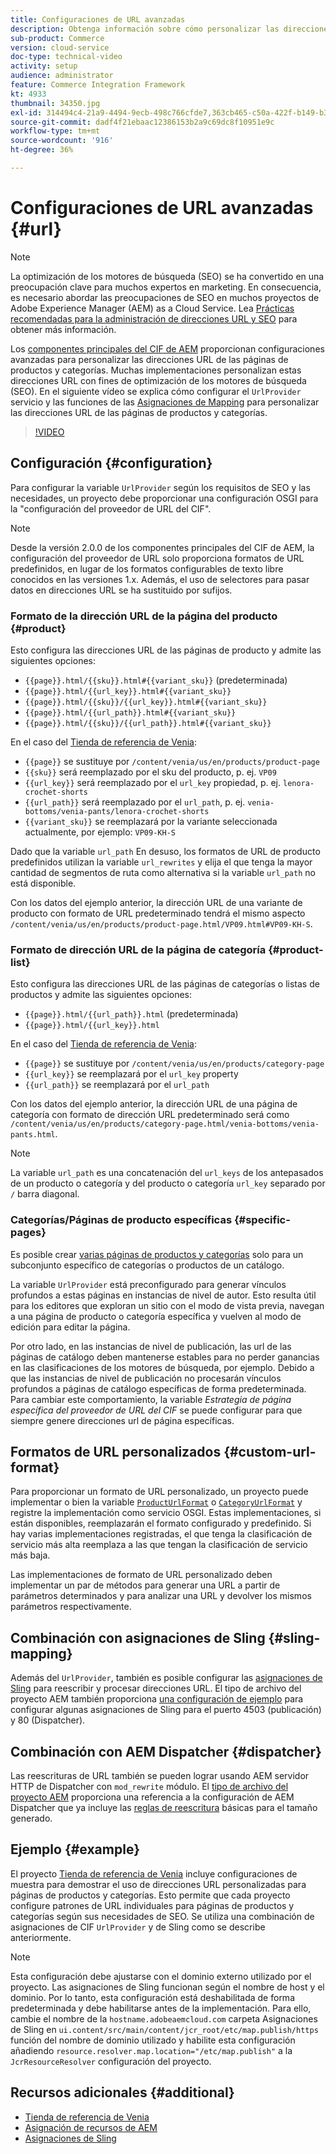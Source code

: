 ```yaml
---
title: Configuraciones de URL avanzadas
description: Obtenga información sobre cómo personalizar las direcciones URL para páginas de productos y categorías. Esto permite que las implementaciones optimicen las direcciones URL de los motores de búsqueda y promuevan la detección.
sub-product: Commerce
version: cloud-service
doc-type: technical-video
activity: setup
audience: administrator
feature: Commerce Integration Framework
kt: 4933
thumbnail: 34350.jpg
exl-id: 314494c4-21a9-4494-9ecb-498c766cfde7,363cb465-c50a-422f-b149-b3f41c2ebc0f
source-git-commit: dadf4f21ebaac12386153b2a9c69dc8f10951e9c
workflow-type: tm+mt
source-wordcount: '916'
ht-degree: 36%

---
```


# Configuraciones de URL avanzadas {#url}

>[!NOTE]
>
> La optimización de los motores de búsqueda (SEO) se ha convertido en una preocupación clave para muchos expertos en marketing. En consecuencia, es necesario abordar las preocupaciones de SEO en muchos proyectos de Adobe Experience Manager (AEM) as a Cloud Service. Lea [Prácticas recomendadas para la administración de direcciones URL y SEO](https://experienceleague.adobe.com/docs/experience-manager-cloud-service/overview/seo-and-url-management.html) para obtener más información.

Los [componentes principales del CIF de AEM](https://github.com/adobe/aem-core-cif-components) proporcionan configuraciones avanzadas para personalizar las direcciones URL de las páginas de productos y categorías. Muchas implementaciones personalizan estas direcciones URL con fines de optimización de los motores de búsqueda (SEO). En el siguiente vídeo se explica cómo configurar el `UrlProvider` servicio y las funciones de las [Asignaciones de Mapping](https://sling.apache.org/documentation/the-sling-engine/mappings-for-resource-resolution.html) para personalizar las direcciones URL de las páginas de productos y categorías.

>[!VIDEO](https://video.tv.adobe.com/v/34350/?quality=12)

## Configuración {#configuration}

Para configurar la variable `UrlProvider` según los requisitos de SEO y las necesidades, un proyecto debe proporcionar una configuración OSGI para la &quot;configuración del proveedor de URL del CIF&quot;.

>[!NOTE]
>
> Desde la versión 2.0.0 de los componentes principales del CIF de AEM, la configuración del proveedor de URL solo proporciona formatos de URL predefinidos, en lugar de los formatos configurables de texto libre conocidos en las versiones 1.x. Además, el uso de selectores para pasar datos en direcciones URL se ha sustituido por sufijos.

### Formato de la dirección URL de la página del producto {#product}

Esto configura las direcciones URL de las páginas de producto y admite las siguientes opciones:

* `{{page}}.html/{{sku}}.html#{{variant_sku}}` (predeterminada)
* `{{page}}.html/{{url_key}}.html#{{variant_sku}}`
* `{{page}}.html/{{sku}}/{{url_key}}.html#{{variant_sku}}`
* `{{page}}.html/{{url_path}}.html#{{variant_sku}}`
* `{{page}}.html/{{sku}}/{{url_path}}.html#{{variant_sku}}`

En el caso del [Tienda de referencia de Venia](https://github.com/adobe/aem-cif-guides-venia):

* `{{page}}` se sustituye por `/content/venia/us/en/products/product-page`
* `{{sku}}` será reemplazado por el sku del producto, p. ej. `VP09`
* `{{url_key}}` será reemplazado por el `url_key` propiedad, p. ej. `lenora-crochet-shorts`
* `{{url_path}}` será reemplazado por el `url_path`, p. ej. `venia-bottoms/venia-pants/lenora-crochet-shorts`
* `{{variant_sku}}` se reemplazará por la variante seleccionada actualmente, por ejemplo: `VP09-KH-S`

Dado que la variable `url_path` En desuso, los formatos de URL de producto predefinidos utilizan la variable `url_rewrites` y elija el que tenga la mayor cantidad de segmentos de ruta como alternativa si la variable `url_path` no está disponible.

Con los datos del ejemplo anterior, la dirección URL de una variante de producto con formato de URL predeterminado tendrá el mismo aspecto `/content/venia/us/en/products/product-page.html/VP09.html#VP09-KH-S`.

### Formato de dirección URL de la página de categoría {#product-list}

Esto configura las direcciones URL de las páginas de categorías o listas de productos y admite las siguientes opciones:

* `{{page}}.html/{{url_path}}.html` (predeterminada)
* `{{page}}.html/{{url_key}}.html`

En el caso del [Tienda de referencia de Venia](https://github.com/adobe/aem-cif-guides-venia):

* `{{page}}` se sustituye por `/content/venia/us/en/products/category-page`
* `{{url_key}}` se reemplazará por el `url_key` property
* `{{url_path}}` se reemplazará por el `url_path`

Con los datos del ejemplo anterior, la dirección URL de una página de categoría con formato de dirección URL predeterminado será como `/content/venia/us/en/products/category-page.html/venia-bottoms/venia-pants.html`.

>[!NOTE]
> 
> La variable `url_path` es una concatenación del `url_keys` de los antepasados de un producto o categoría y del producto o categoría `url_key` separado por `/` barra diagonal.

### Categorías/Páginas de producto específicas {#specific-pages}

Es posible crear [varias páginas de productos y categorías](../authoring/multi-template-usage.md) solo para un subconjunto específico de categorías o productos de un catálogo.

La variable `UrlProvider` está preconfigurado para generar vínculos profundos a estas páginas en instancias de nivel de autor. Esto resulta útil para los editores que exploran un sitio con el modo de vista previa, navegan a una página de producto o categoría específica y vuelven al modo de edición para editar la página.

Por otro lado, en las instancias de nivel de publicación, las url de las páginas de catálogo deben mantenerse estables para no perder ganancias en las clasificaciones de los motores de búsqueda, por ejemplo. Debido a que las instancias de nivel de publicación no procesarán vínculos profundos a páginas de catálogo específicas de forma predeterminada. Para cambiar este comportamiento, la variable _Estrategia de página específica del proveedor de URL del CIF_ se puede configurar para que siempre genere direcciones url de página específicas.

## Formatos de URL personalizados {#custom-url-format}

Para proporcionar un formato de URL personalizado, un proyecto puede implementar o bien la variable [`ProductUrlFormat`](https://javadoc.io/doc/com.adobe.commerce.cif/core-cif-components-core/latest/com/adobe/cq/commerce/core/components/services/urls/ProductUrlFormat.html) o [`CategoryUrlFormat`](https://javadoc.io/doc/com.adobe.commerce.cif/core-cif-components-core/latest/com/adobe/cq/commerce/core/components/services/urls/CategoryUrlFormat.html) y registre la implementación como servicio OSGI. Estas implementaciones, si están disponibles, reemplazarán el formato configurado y predefinido. Si hay varias implementaciones registradas, el que tenga la clasificación de servicio más alta reemplaza a las que tengan la clasificación de servicio más baja.

Las implementaciones de formato de URL personalizado deben implementar un par de métodos para generar una URL a partir de parámetros determinados y para analizar una URL y devolver los mismos parámetros respectivamente.

## Combinación con asignaciones de Sling {#sling-mapping}

Además del `UrlProvider`, también es posible configurar las [asignaciones de Sling](https://sling.apache.org/documentation/the-sling-engine/mappings-for-resource-resolution.html) para reescribir y procesar direcciones URL. El tipo de archivo del proyecto AEM también proporciona [una configuración de ejemplo](https://github.com/adobe/aem-cif-project-archetype/tree/master/src/main/archetype/samplecontent/src/main/content/jcr_root/etc/map.publish) para configurar algunas asignaciones de Sling para el puerto 4503 (publicación) y 80 (Dispatcher).

## Combinación con AEM Dispatcher {#dispatcher}

Las reescrituras de URL también se pueden lograr usando AEM servidor HTTP de Dispatcher con `mod_rewrite` módulo. El [tipo de archivo del proyecto AEM](https://github.com/adobe/aem-project-archetype) proporciona una referencia a la configuración de AEM Dispatcher que ya incluye las [reglas de reescritura](https://github.com/adobe/aem-project-archetype/tree/master/src/main/archetype/dispatcher.cloud) básicas para el tamaño generado.

## Ejemplo {#example}

El proyecto [Tienda de referencia de Venia](https://github.com/adobe/aem-cif-guides-venia) incluye configuraciones de muestra para demostrar el uso de direcciones URL personalizadas para páginas de productos y categorías. Esto permite que cada proyecto configure patrones de URL individuales para páginas de productos y categorías según sus necesidades de SEO. Se utiliza una combinación de asignaciones de CIF `UrlProvider` y de Sling como se describe anteriormente.

>[!NOTE]
>
>Esta configuración debe ajustarse con el dominio externo utilizado por el proyecto. Las asignaciones de Sling funcionan según el nombre de host y el dominio. Por lo tanto, esta configuración está deshabilitada de forma predeterminada y debe habilitarse antes de la implementación. Para ello, cambie el nombre de la `hostname.adobeaemcloud.com` carpeta Asignaciones de Sling en `ui.content/src/main/content/jcr_root/etc/map.publish/https` función del nombre de dominio utilizado y habilite esta configuración añadiendo `resource.resolver.map.location="/etc/map.publish"` a la `JcrResourceResolver` configuración del proyecto.

## Recursos adicionales {#additional}

* [Tienda de referencia de Venia](https://github.com/adobe/aem-cif-guides-venia)
* [Asignación de recursos de AEM](https://experienceleague.adobe.com/docs/experience-manager-65/deploying/configuring/resource-mapping.html)
* [Asignaciones de Sling](https://sling.apache.org/documentation/the-sling-engine/mappings-for-resource-resolution.html)
